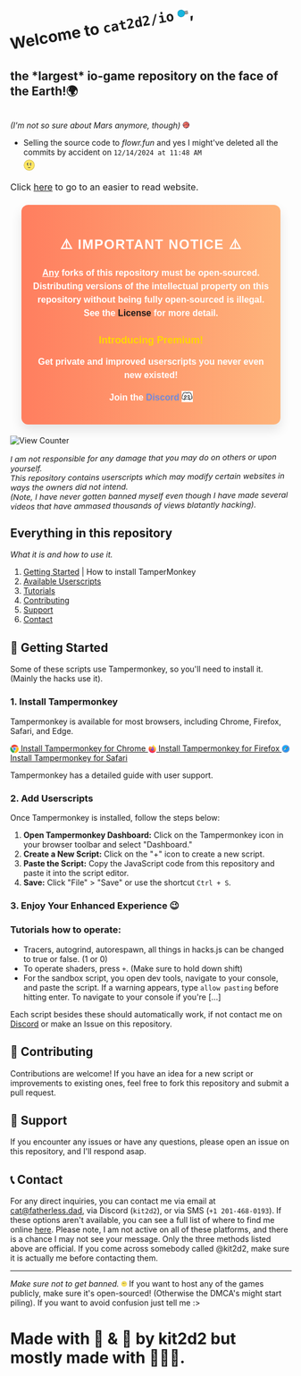 
<br><h1 style="margin: 0; padding: 0; transform: rotate(-10deg); display: inline-block;">
  Welcome to <code>cat2d2/io</code> <img src="static/images/diep.png" class="tilt-hover">,
</h1>
<h2 style="display: inline-block;">
  the <b><span class="hover-larger">*largest*</span></b> io-game repository on the face of the Earth!🌍
</h2> 

<i>(I'm not so sure about Mars anymore, though) <img src="static/images/logo/mars.png" width="12" height="12" class="tilt"></i>


- Selling the source code to _flowr.fun_ and yes I might've deleted all the commits by accident on `12/14/2024 at 11:48 AM` <div class="image-container"><img src="static/images/flower.webp" width="15" height="15" class="tilt-hover2"></div>

<span class="p">Click <span class="hover-slightly-larger">[here](https://io.fatherless.dad)</span> to go to an easier to read website.</span>


<style>
    .hover-larger {
    display: inline-block;
    transition: font-size 0.3s cubic-bezier(0.20, 0.8, 0.25, 1);
  }
  .hover-larger:hover {
    font-size: 2em; 
  }
  .hover-slightly-larger {
    display: inline-block;
    transition: font-size 0.3s ease;
  }
  .hover-slightly-larger:hover {
    font-size: 1.1em; 
    box-shadow: 0 15px 10px rgba(0, 0, 0, 0.1);
    transform: rotate(355deg);
    transition: transform 0.2s ease, box-shadow .6s ease; 
  }
  h1 {
    border: none; 
    text-decoration: none; 
    margin-bottom: 0;
  }
  h6 {
    margin-bottom: 0;
  }
  .image-container {
    padding-top: 5px; 
  }
  .tilt-hover {
    width: 20px;
    height: 20px;
    display: inline-block;
    border-radius: 8px; 
    transition: transform 0.3s ease, box-shadow .6s ease; 
  }

  .tilt-hover:hover {
    transform: rotate(335deg);
    /*box-shadow: 0 10px 15px rgba(0, 0, 0, 0.4);*/
  }
    .tilt {
    display: inline-block;
    border-radius: 8px; 
    transition: transform 0.3s ease, box-shadow .6s ease; 
  }

  .tilt:hover {
    transform: rotate(-55deg); 
    /*box-shadow: 0 10px 15px rgba(0, 0, 0, 0.4);*/
  }
  .tilt-hover2 {
    width: 20px;
    height: 20px;
    display: inline-block;
    border-radius: 50%; 
    transition: transform 0.225s ease, box-shadow 0.3s ease; 
  }

  .tilt-hover2:hover {
    transform: rotate(-360deg);
    box-shadow: 0 0 15px rgba(0, 0, 0, 0.3); 
  }
   .notice-container {
    background: linear-gradient(to right, #ff7e5f, #feb47b); /* Warm gradient */
    padding: 20px;
    border-radius: 12px;
    box-shadow: 0 10px 20px rgba(0, 0, 0, 0.1);
    margin: 20px;
    color: #fff;
    font-family: 'Comic Sans MS', sans-serif; /* Comic Sans as fallback */
    font-weight: 600; /* Semi-bold for the entire text */
    transition: transform 0.3s ease-in-out;
  }

  .notice-container:hover {
    transform: scale(1.01); /* Slight zoom-in on hover */
  }

  .notice-container h2 {
    color: #fff; /* White color for the heading */
    font-size: 24px;
    text-align: center;
    margin-bottom: 15px;
    text-transform: uppercase;
    letter-spacing: 1.5px;
    transition: font-size 0.3s ease; /* Smooth transition */
  }

  .notice-container h2:hover {
    font-size: 28px; /* Enlarge on hover */
  }

  .notice-container h4 {
    color: #ffd700; /* Warm yellow for subheading */
    font-size: 18px;
    text-align: center;
    margin-bottom: 15px;
    animation: bounce 1s infinite;
  }

  .discord-link {
    color: #7289DA; /* Discord blurple */
    text-decoration: none;
    font-weight: 600; /* Semi-bold for the link */
    border-bottom: 2px solid transparent;
    transition: all 0.3s ease;
  }

  .discord-link img {
    width: 20px; /* Size of the logo */
    height: 20px; /* Size of the logo */
    margin-left: 4px; /* Space between the logo and the text */
    margin-bottom: -3.5px;
    animation: bounce 1s 2;
  }

  .discord-link:hover {
    color: #fff;
    text-decoration: underline;
  }

  .p {
    font-size: 16px;
    line-height: 1.5;
    text-align: center;
  }

  .smooth-link {
    text-decoration: none;
    font-weight: 600; 
    border-bottom: 2px solid transparent;
    transition: all 0.3s ease;
  }
  
  .smooth-link:hover {
    color:rgb(236, 131, 99);
    text-decoration: underline;
  }

  .premium-text {
    font-size: 10px;
    color: #ffd700; /* Warm yellow */
    text-transform: uppercase;
  }

  @keyframes fadeIn {
    0% { opacity: 0; }
    100% { opacity: 1; }
  }

  @keyframes bounce {
    0%, 20%, 50%, 80%, 100% {
      transform: translateY(0) rotate(0deg);
    }
    40% {
      transform: translateY(-10px) rotate(-5deg);
    }
    60% {
      transform: translateY(-5px) rotate(5deg);
    }
    80% {
      transform: translateY(-10px) rotate(-5deg);
    }
  }
</style>

<div class="notice-container">
  <h2>⚠️ Important Notice ⚠️</h2>
  <span class="p"><p><u>Any</u> forks of this repository must be open-sourced. Distributing versions of the intellectual property on this repository without being fully open-sourced is illegal. See the <a href="LICENSE" class="smooth-link">License</a> for more detail.</p> </span>
  <h4>Introducing Premium!</h4>
  <span class="p"><p>Get private and improved userscripts you never even new existed!</p></span>
  <span class="p"><p>Join the <a href="https://discord.gg/m4DefhCemY" class="discord-link" target="_blank">Discord<img src="static/images/svgdiscord.svg" alt="Discord Logo"></a></p></span>
</div>

![View Counter](https://hits.seeyoufarm.com/api/count/incr/badge.svg?url=https://github.com/cat2d2/io&title=views)

<h6 style="margin: 0; padding: 0; transform: rotate(-.5deg);">
  I am not responsible for any damage that you may do on others or upon yourself. 
  </h6>
<h6 style="margin: 0; padding: 0; transform: rotate(-.5deg); ">
  This repository contains userscripts which may modify certain websites in ways the owners did not intend.
</h6>
<h6 style="margin: 0; padding: 0; transform: rotate(-.5deg);">
  (Note, I have never gotten banned myself even though I have made several videos that have ammased thousands of views blatantly hacking).
</h6>

## Everything in this repository
<h6 style="margin: 0; padding: 0; transform:"">
  What it is and how to use it.
</h6>

1. [Getting Started](-#getting-started) | How to install TamperMonkey
2. [Available Userscripts](-#available-userscripts)
3. [Tutorials](-#tutorials-how-to-operate)
4. [Contributing](-#contributing)
5. [Support](-#support)
6. [Contact](-#contact)

## 🚀 Getting Started

Some of these scripts use Tampermonkey, so you'll need to install it. (Mainly the hacks use it).

### 1. Install Tampermonkey

Tampermonkey is available for most browsers, including Chrome, Firefox, Safari, and Edge.

<a href="https://chrome.google.com/webstore/detail/tampermonkey/dhdgffkkebhmkfjojejmpbldmpobfkfo">
  <img src="static/images/chrome.png" width="15" height="15" style="vertical-align:middle;"> Install Tampermonkey for Chrome
</a>

<a href="https://addons.mozilla.org/en-US/firefox/addon/tampermonkey/">
  <img src="static/images/firefox.png" width="15" height="15" style="vertical-align:middle;"> Install Tampermonkey for Firefox
</a>

<a href="https://www.tampermonkey.net/?browser=safari">
  <img src="static/images/safari.png" width="15" height="15" style="vertical-align:middle;"> Install Tampermonkey for Safari
</a>

Tampermonkey has a detailed guide with user support. 

### 2. Add Userscripts

Once Tampermonkey is installed, follow the steps below:

1. **Open Tampermonkey Dashboard:** Click on the Tampermonkey icon in your browser toolbar and select "Dashboard."
2. **Create a New Script:** Click on the "+" icon to create a new script.
3. **Paste the Script:** Copy the JavaScript code from this repository and paste it into the script editor.
4. **Save:** Click "File" > "Save" or use the shortcut `Ctrl + S`.

### 3. Enjoy Your Enhanced Experience 😉




### Tutorials how to operate:
- Tracers, autogrind, autorespawn, all things in hacks.js can be changed to true or false. (1 or 0)
- To operate shaders, press `+`. (Make sure to hold down shift)
- For the sandbox script, you open dev tools, navigate to your console, and paste the script. If a warning appears, type `allow pasting` before hitting enter. To navigate to your console if you're [...]

Each script besides these should automatically work, if not contact me on [Discord](https://discord.gg/MqvmBu5tWa) or make an Issue on this repository.

## 🔧 Contributing

Contributions are welcome! If you have an idea for a new script or improvements to existing ones, feel free to fork this repository and submit a pull request.

## 📢 Support

If you encounter any issues or have any questions, please open an issue on this repository, and I'll respond asap.

## 📞 Contact

For any direct inquiries, you can contact me via email at [cat@fatherless.dad](mailto:cat@fatherless.dad), via Discord (`kit2d2`), or via SMS (`+1 201-468-0193`). 
If these options aren't available, you can see a full list of where to find me online [here](static/CONTACT.md). Please note, I am not active on all of these platforms, and there is a chance I may not see your message. Only the three methods listed above are official. If you come across somebody called @kit2d2, make sure it is actually me before contacting them. 

---

*Make sure not to get banned.* <img src="static/images/flower.webp" width="10" height="10"> If you want to host any of the games publicly, make sure it's open-sourced! (Otherwise the DMCA's might start piling). If you want to avoid confusion just tell me :>


# Made with 💓 & 💸 by kit2d2 but mostly made with 💸💸💸.
